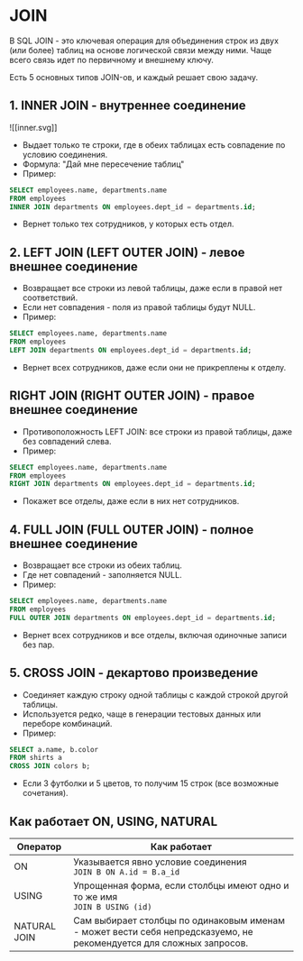# JOIN
В SQL JOIN - это ключевая операция для объединения строк из двух (или более) таблиц на основе логической связи между ними. Чаще всего связь идет по первичному и внешнему ключу.

Есть 5 основных типов JOIN-ов, и каждый решает свою задачу.
## 1. INNER JOIN - внутреннее соединение
![[inner.svg]]
- Выдает только те строки, где в обеих таблицах есть совпадение по условию соединения.
- Формула: "Дай мне пересечение таблиц"
- Пример:
```sql
SELECT employees.name, departments.name
FROM employees
INNER JOIN departments ON employees.dept_id = departments.id;
```
- Вернет только тех сотрудников, у которых есть отдел.
## 2. LEFT JOIN (LEFT OUTER JOIN) - левое внешнее соединение
- Возвращает все строки из левой таблицы, даже если в правой нет соответствий.
- Если нет совпадения - поля из правой таблицы будут NULL.
- Пример:
```sql
SELECT employees.name, departments.name
FROM employees
LEFT JOIN departments ON employees.dept_id = departments.id;
```
- Вернет всех сотрудников, даже если они не прикреплены к отделу.
## RIGHT JOIN (RIGHT OUTER JOIN) - правое внешнее соединение
- Противоположность LEFT JOIN: все строки из правой таблицы, даже без совпадений слева.
- Пример:
```sql
SELECT employees.name, departments.name
FROM employees
RIGHT JOIN departments ON employees.dept_id = departments.id;
```
- Покажет все отделы, даже если в них нет сотрудников.
## 4. FULL JOIN (FULL OUTER JOIN) - полное внешнее соединение
- Возвращает все строки из обеих таблиц.
- Где нет совпадений - заполняется NULL.
- Пример:
```sql
SELECT employees.name, departments.name
FROM employees
FULL OUTER JOIN departments ON employees.dept_id = departments.id;
```
- Вернет всех сотрудников и все отделы, включая одиночные записи без пар.
## 5. CROSS JOIN - декартово произведение
- Соединяет каждую строку одной таблицы с каждой строкой другой таблицы.
- Используется редко, чаще в генерации тестовых данных или переборе комбинаций.
- Пример:
```sql
SELECT a.name, b.color
FROM shirts a
CROSS JOIN colors b;
```
- Если 3 футболки и 5 цветов, то получим 15 строк (все возможные сочетания).
## Как работает ON, USING, NATURAL

| Оператор     | Как работает                                                                                                        |
| ------------ | ------------------------------------------------------------------------------------------------------------------- |
| ON           | Указывается явно условие соединения<br>`JOIN B ON A.id = B.a_id`                                                    |
| USING        | Упрощенная форма, если столбцы имеют одно и то же имя<br>`JOIN B USING (id)`                                        |
| NATURAL JOIN | Сам выбирает столбцы по одинаковым именам - может вести себя непредсказуемо, не рекомендуется для сложных запросов. |

